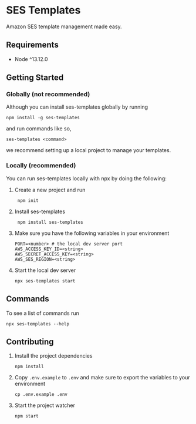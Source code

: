 # SES Templates

Amazon SES template management made easy.

## Requirements

- Node ^13.12.0

## Getting Started

### Globally (not recommended)

Although you can install ses-templates globally by running

    npm install -g ses-templates

and run commands like so,

    ses-templates <command>

we recommend setting up a local project to manage your templates.

### Locally (recommended)

You can run ses-templates locally with npx by doing the following:

1. Create a new project and run

        npm init

2. Install ses-templates

        npm install ses-templates

2.  Make sure you have the following variables in your environment

        PORT=<number> # the local dev server port
        AWS_ACCESS_KEY_ID=<string>
        AWS_SECRET_ACCESS_KEY=<string>
        AWS_SES_REGION=<string>

3.  Start the local dev server

        npx ses-templates start

## Commands

To see a list of commands run

    npx ses-templates --help

## Contributing

1.  Install the project dependencies

        npm install

2.  Copy `.env.example` to `.env` and make sure to export the variables to your environment

        cp .env.example .env

3.  Start the project watcher

        npm start

